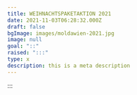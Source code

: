 ```yaml
---
title: WEIHNACHTSPAKETAKTION 2021
date: 2021-11-03T06:28:32.000Z
draft: false
bgImage: images/moldawien-2021.jpg
image: null
goal: "::"
raised: ":::"
type: x
description: this is a meta description
---
```

:::